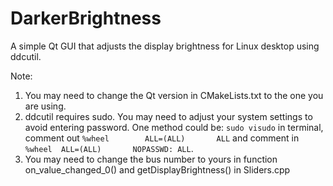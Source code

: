 # DarkerBrightness
A simple Qt GUI that adjusts the display brightness for Linux desktop using ddcutil.

Note: 
1. You may need to change the Qt version in CMakeLists.txt to the one you are using.
2. ddcutil requires sudo. You may need to adjust your system settings to avoid entering password. One method could be: 
`sudo visudo` in terminal, comment out `%wheel        ALL=(ALL)       ALL` and comment in `%wheel  ALL=(ALL)       NOPASSWD: ALL`.
3. You may need to change the bus number to yours in function on_value_changed_0() and getDisplayBrightness() in Sliders.cpp
